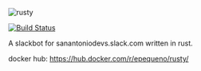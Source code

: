 ![rusty](https://i.imgur.com/4Sl46Gpl.jpg)

[![Build Status](https://travis-ci.com/epequeno/rusty.svg?branch=master)](https://travis-ci.com/epequeno/rusty)

A slackbot for sanantoniodevs.slack.com written in rust.

docker hub: https://hub.docker.com/r/epequeno/rusty/